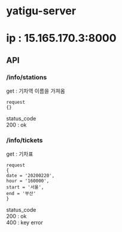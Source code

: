 # yatigu-server
# ip : 15.165.170.3:8000  

## API
### /info/stations
get : 기차역 이름을 가져옴  

```
request
{}
```
status_code  
200 : ok  

### /info/tickets
get : 기차표 
```
request
{
date = '20200220',
hour = '160000',
start = '서울',
end = '부산'
}
```
status_code  
200 : ok  
400 : key error
